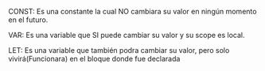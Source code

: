 CONST: Es una constante la cual NO cambiara su valor en ningún momento en el futuro.

VAR: Es una variable que SI puede cambiar su valor y su scope es local.

LET: Es una variable que también podra cambiar su valor, pero solo vivirá(Funcionara) en el bloque donde fue declarada